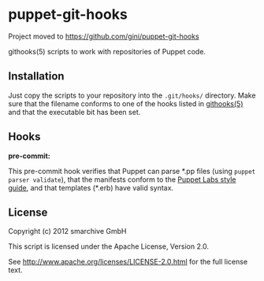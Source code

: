puppet-git-hooks
================

Project moved to https://github.com/gini/puppet-git-hooks


githooks(5) scripts to work with repositories of Puppet code.


Installation
------------

Just copy the scripts to your repository into the ``.git/hooks/`` directory.
Make sure that the filename conforms to one of the hooks listed in
[githooks(5)](http://git-scm.com/docs/githooks) and that the executable bit
has been set.


Hooks
-----
**pre-commit:**

This pre-commit hook verifies that Puppet can parse \*.pp files (using ``puppet parser validate``),
that the manifests conform to the [Puppet Labs style guide](http://docs.puppetlabs.com/guides/style_guide.html),
and that templates (\*.erb) have valid syntax.


License
-------
Copyright (c) 2012 smarchive GmbH

This script is licensed under the Apache License, Version 2.0.

See http://www.apache.org/licenses/LICENSE-2.0.html for the full license text.
